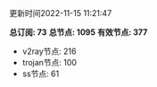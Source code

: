 更新时间2022-11-15 11:21:47

**总订阅: 73**
**总节点: 1095**
**有效节点: 377**
- v2ray节点: 216
- trojan节点: 100
- ss节点: 61
